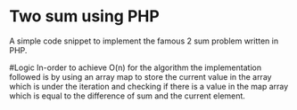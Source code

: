 # Two sum using PHP
A simple code snippet to implement the famous 2 sum problem written in PHP.

#Logic
In-order to achieve O(n) for the algorithm the implementation followed is by using an array map to store the current value in the array which is under the iteration and checking if there is a value in the map array which is equal to the difference of sum and the current element.
